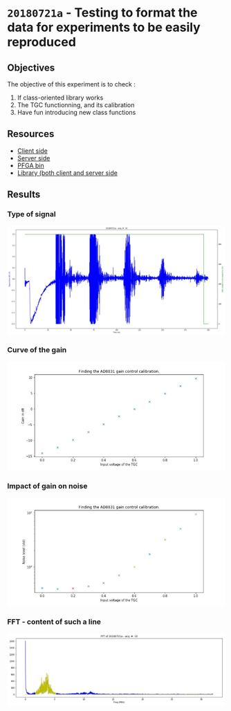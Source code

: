 # `20180721a` - Testing to format the data for experiments to be easily reproduced 

## Objectives 

The objective of this experiment is to check :

1. If class-oriented library works
2. The TGC functionning, and its calibration
3. Have fun introducing new class functions

## Resources

* [Client side](/matty/20180721a/20180721a-Client.ipynb)
* [Server side](/matty/20180721a/20180721a-Server.ipynb)
* [PFGA bin](/matty/prog_flash/v1/eMATTY_un0rick_20180510_RESETsurRPIonly4.bin)
* [Library (both client and server side](/matty/20180721a/pyUn0.py)

## Results

### Type of signal

![](/matty/20180721a/images/20180721a-10.jpg)

### Curve of the gain

![](/matty/20180721a/images/gain_comparison_to_600.0.jpg)

### Impact of gain on noise

![](/matty/20180721a/images/gain_noise_comparison_to_600.jpg)

### FFT - content of such a line

![](/matty/20180721a/images/20180721a-10-fft.jpg)


